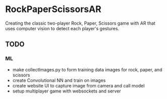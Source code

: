 # RockPaperScissorsAR
Creating the classic two-player Rock, Paper, Scissors game with AR that uses computer vision to detect each player's gestures. 

## TODO
### ML
- make collectImages.py to form training data images for rock, paper, and scissors
- create Convolutional NN and train on images
- create website UI to capture image from camera and call model
- setup multiplayer game with websockets and server
